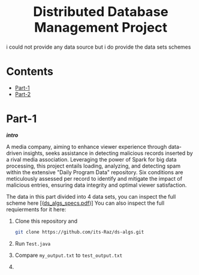 <h1 align='center' style="text-align:center; font-weight:bold; font-size:2.5em"> Distributed Database Management Project</h1>

<p align='center' style="text-align:center;font-size:1em;">
  



i could not provide any data source but i do provide the data sets schemes 
</p>





# Contents

- [Part-1](#Part-1)
- [Part-2](#Part-2)


# Part-1
***intro***

A media company, aiming to enhance viewer experience through data-driven insights, seeks assistance in detecting malicious records inserted by a rival media association.
Leveraging the power of Spark for big data processing, this project entails loading, analyzing, and detecting spam within the extensive "Daily Program Data" repository.
Six conditions are meticulously assessed per record to identify and mitigate the impact of malicious entries, ensuring data integrity and optimal viewer satisfaction.

The data in this part divided into 4 data sets, you can inspect the full scheme here  [([ds_algs_specs.pdf](https://github.com/its-Raz/ds-algs/blob/master/ds_algs_spec.pdf))]
You can also inspect the full requierments for it here:


1. Clone this repository and 

   ```bash
   git clone https://github.com/its-Raz/ds-algs.git
   
   ```
2. Run ```Test.java```
3. Compare ```my_output.txt``` to ```test_output.txt```
4. 

